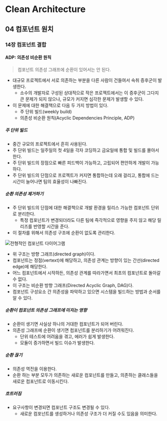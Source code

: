 # Clean Architecture

## 04 컴포넌트 원치

### 14장 컴포넌트 결합

#### ADP: 의존성 비순환 원칙

> 컴포넌트 의존성 그래프에 순환이 있어서는 안 된다.

- 대규모 프로젝트에서 서로 의존하는 부분을 다른 사람이 건들여서 숙취 증후군이 발생한다.
  - 소수의 개발자로 구성된 상대적으로 작은 프로젝트에서는 이 증후군이 그다지 큰 문제가 되지 않으나, 규모가 커지면 심각한 문제가 발생할 수 있다.
- 이 문제에 대한 해결책으로 다음 두 가지 방법이 있다.
  - 주 단위 빌드(weekly build)
  - 의존성 비순환 원칙(Acyclic Dependencies Principle, ADP)

##### 주 단위 빌드

- 중간 규모의 프로젝트에서 흔히 사용된다.
- 주 단위 빌드는 일주일의 첫 4일을 각자 코딩하고 금요일에 통합 및 빌드를 몰아서 한다.
- 주 단위 빌드의 장점으로 빠른 피드백이 가능하고, 고립되어 편안하게 개발이 가능하다.
- 주 단위 빌드의 단점으로 프로젝트가 커지면 통합하는데 오래 걸리고, 통합에 드는 시간이 늘어나면 팀의 효율성이 나빠진다.

##### 순환 의존성 제거하기

- 주 단위 빌드의 단점에 대한 해결책으로 개발 환경을 릴리스 가능한 컴포넌트 단위로 분리한다.
  - 특정 컴포넌트가 변경되더라도 다른 팀에 즉각적으로 영향을 주지 않고 해당 릴리즈를 반영할 시간을 준다.
- 이 절차를 위해서 의존성 구조에 순환이 없도록 관리한다.

![전형적인 컴포넌트 다이어그램](https://i.stack.imgur.com/wMBnI.png)

- 위 구조는 방향 그래프(directed graph)이다.
- 컴포넌트는 정점(vertext)에 해당하고, 의존성 관계는 방향이 있는 간선(directed edge)에 해당한다.
- 어느 컴포넌트에서 시작하든, 의존성 관계를 따라가면서 최초의 컴포넌트로 돌아갈 수 없다.
- 이 구조는 비순환 방향 그래프(Directed Acyclic Graph, DAG)다.
- 컴포넌트 구성요소 간 의존성을 파악하고 있으면 시스템을 빌드하는 방법과 순서를 알 수 있다.

##### 순환이 컴포넌트 의존성 그래프에 미치는 영향

- 순환이 생기면 사실상 하나의 거대한 컴포넌트가 되어 버린다.
- 의존성 그래프에 순환이 생기면 컴포넌트를 분리하기가 어려워진다.
  - 단위 테스트에 어려움을 겪고, 에러가 쉽게 발생한다.
  - 모듈이 증가하면서 빌드 이슈가 발생한다.

##### 순환 끊기

- 의존성 역전을 이용한다.
- 순환 하는 부분 모두가 의존하는 새로운 컴포넌트를 만들고, 의존하는 클래스들을 새로운 컴포넌트로 이동시킨다.

##### 흐트러짐

- 요구사항이 변경되면 컴포넌트 구조도 변경될 수 있다.
  - 새로운 컴포넌트를 생성하거나 의존성 구조가 더 커질 수도 있음을 의미한다.
